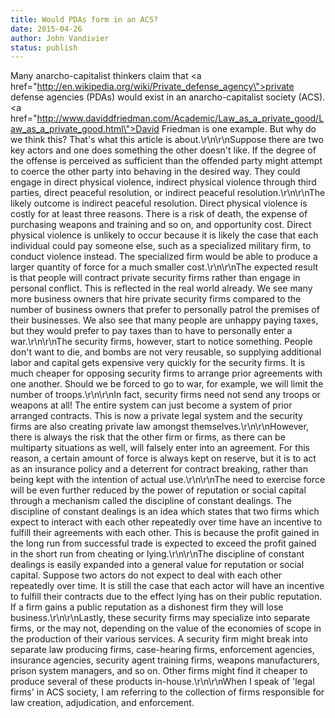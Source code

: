 ```yaml
---
title: Would PDAs form in an ACS?
date: 2015-04-26
author: John Vandivier
status: publish
---
```


Many anarcho-capitalist thinkers claim that <a href=\"http://en.wikipedia.org/wiki/Private_defense_agency\">private defense agencies</a> (PDAs) would exist in an anarcho-capitalist society (ACS). <a href=\"http://www.daviddfriedman.com/Academic/Law_as_a_private_good/Law_as_a_private_good.html\">David Friedman is one example</a>. But why do we think this? That's what this article is about.\r\n\r\nSuppose there are two key actors and one does something the other doesn't like. If the degree of the offense is perceived as sufficient than the offended party might attempt to coerce the other party into behaving in the desired way. They could engage in direct physical violence, indirect physical violence through third parties, direct peaceful resolution, or indirect peaceful resolution.\r\n\r\nThe likely outcome is indirect peaceful resolution. Direct physical violence is costly for at least three reasons. There is a risk of death, the expense of purchasing weapons and training and so on, and opportunity cost. Direct physical violence is unlikely to occur because it is likely the case that each individual could pay someone else, such as a specialized military firm, to conduct violence instead. The specialized firm would be able to produce a larger quantity of force for a much smaller cost.\r\n\r\nThe expected result is that people will contract private security firms rather than engage in personal conflict. This is reflected in the real world already. We see many more business owners that hire private security firms compared to the number of business owners that prefer to personally patrol the premises of their businesses. We also see that many people are unhappy paying taxes, but they would prefer to pay taxes than to have to personally enter a war.\r\n\r\nThe security firms, however, start to notice something. People don't want to die, and bombs are not very reusable, so supplying additional labor and capital gets expensive very quickly for the security firms. It is much cheaper for opposing security firms to arrange prior agreements with one another. Should we be forced to go to war, for example, we will limit the number of troops.\r\n\r\nIn fact, security firms need not send any troops or weapons at all! The entire system can just become a system of prior arranged contracts. This is now a private legal system and the security firms are also creating private law amongst themselves.\r\n\r\nHowever, there is always the risk that the other firm or firms, as there can be multiparty situations as well, will falsely enter into an agreement. For this reason, a certain amount of force is always kept on reserve, but it is to act as an insurance policy and a deterrent for contract breaking, rather than being kept with the intention of actual use.\r\n\r\nThe need to exercise force will be even further reduced by the power of reputation or social capital through a mechanism called the discipline of constant dealings. The discipline of constant dealings is an idea which states that two firms which expect to interact with each other repeatedly over time have an incentive to fulfill their agreements with each other. This is because the profit gained in the long run from successful trade is expected to exceed the profit gained in the short run from cheating or lying.\r\n\r\nThe discipline of constant dealings is easily expanded into a general value for reputation or social capital. Suppose two actors do not expect to deal with each other repeatedly over time. It is still the case that each actor will have an incentive to fulfill their contracts due to the effect lying has on their public reputation. If a firm gains a public reputation as a dishonest firm they will lose business.\r\n\r\nLastly, these security firms may specialize into separate firms, or the may not, depending on the value of the economies of scope in the production of their various services. A security firm might break into separate law producing firms, case-hearing firms, enforcement agencies, insurance agencies, security agent training firms, weapons manufacturers, prison system managers, and so on. Other firms might find it cheaper to produce several of these products in-house.\r\n\r\nWhen I speak of 'legal firms' in ACS society, I am referring to the collection of firms responsible for law creation, adjudication, and enforcement.